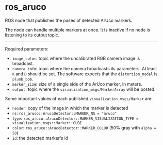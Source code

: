 ros_aruco
=========

ROS node that publishes the poses of detected ArUco markers.

The node can handle multiple markers at once.  It is inactive if no node is listening to its output topic.

---
Required parameters:

- `image_color`: topic where the uncalibrated RGB camera image is broadcast.
- `camera_info`: topic where the camera broadcasts its parameters.  At least `K` and `D` should be set.  The software expects that the `distortion_model` is `plumb_bob`.
- `marker_size`: size of a single side of the ArUco marker, in meters.
- `output`: topic where the `visualization_msgs/MarkerArray` will be posted.  


Some important values of each published `visualization_msgs/Marker` are:
  - `header`: copy of the image in which the marker is detected
  - `ns`: `ros_aruco::ArucoDetector::MARKER_NS = "aruco"`
  - `type`: `ros_aruco::ArucoDetector::MARKER_VISUALIZATION_TYPE = visualization_msgs::Marker::CUBE`
  - `color`: `ros_aruco::ArucoDetector::MARKER_COLOR` (50% gray with `alpha = 50`)
  - `id`: the detected marker's id
